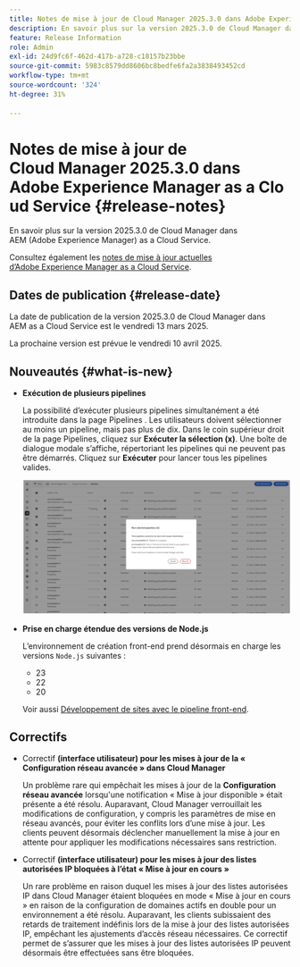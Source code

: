 ```yaml
---
title: Notes de mise à jour de Cloud Manager 2025.3.0 dans Adobe Experience Manager as a Cloud Service
description: En savoir plus sur la version 2025.3.0 de Cloud Manager dans AEM as a Cloud Service.
feature: Release Information
role: Admin
exl-id: 24d9fc6f-462d-417b-a728-c18157b23bbe
source-git-commit: 5983c8579dd8606bc8bedfe6fa2a3838493452cd
workflow-type: tm+mt
source-wordcount: '324'
ht-degree: 31%

---
```


# Notes de mise à jour de Cloud Manager 2025.3.0 dans Adobe Experience Manager as a Cloud Service {#release-notes}

<!-- https://wiki.corp.adobe.com/display/DMSArchitecture/Cloud+Manager+2025.03.0+Release -->

En savoir plus sur la version 2025.3.0 de Cloud Manager dans AEM (Adobe Experience Manager) as a Cloud Service.


Consultez également les [notes de mise à jour actuelles d’Adobe Experience Manager as a Cloud Service](/help/release-notes/release-notes-cloud/release-notes-current.md).

## Dates de publication {#release-date}

La date de publication de la version 2025.3.0 de Cloud Manager dans AEM as a Cloud Service est le vendredi 13 mars 2025.

La prochaine version est prévue le vendredi 10 avril 2025.

## Nouveautés {#what-is-new}

* **Exécution de plusieurs pipelines**

  La possibilité d’exécuter plusieurs pipelines simultanément a été introduite dans la page Pipelines . Les utilisateurs doivent sélectionner au moins un pipeline, mais pas plus de dix. Dans le coin supérieur droit de la page Pipelines, cliquez sur **Exécuter la sélection (x)**. Une boîte de dialogue modale s’affiche, répertoriant les pipelines qui ne peuvent pas être démarrés. Cliquez sur **Exécuter** pour lancer tous les pipelines valides.

  ![Boîte de dialogue Exécuter les pipelines sélectionnés](/help/implementing/cloud-manager/release-notes/assets/run-selected-pipelines.png)

* **Prise en charge étendue des versions de Node.js**

  L’environnement de création front-end prend désormais en charge les versions `Node.js` suivantes :

   * 23
   * 22
   * 20

  Voir aussi [Développement de sites avec le pipeline front-end](/help/implementing/developing/introduction/developing-with-front-end-pipelines.md#node-versions). <!-- CMGR-65307 -->

<!--
## Early adoption program {#early-adoption}

Be a part of Cloud Manager's early adoption program and have a chance to test upcoming features. -->


## Correctifs

* Correctif **(interface utilisateur) pour les mises à jour de la « Configuration réseau avancée » dans Cloud Manager**

  Un problème rare qui empêchait les mises à jour de la **Configuration réseau avancée** lorsqu&#39;une notification « Mise à jour disponible » était présente a été résolu. Auparavant, Cloud Manager verrouillait les modifications de configuration, y compris les paramètres de mise en réseau avancés, pour éviter les conflits lors d’une mise à jour. Les clients peuvent désormais déclencher manuellement la mise à jour en attente pour appliquer les modifications nécessaires sans restriction. <!-- CMGR-65913 and CMGR-65788 -->

* Correctif **(interface utilisateur) pour les mises à jour des listes autorisées IP bloquées à l’état « Mise à jour en cours »**

  Un rare problème en raison duquel les mises à jour des listes autorisées IP dans Cloud Manager étaient bloquées en mode « Mise à jour en cours » en raison de la configuration de domaines actifs en double pour un environnement a été résolu. Auparavant, les clients subissaient des retards de traitement indéfinis lors de la mise à jour des listes autorisées IP, empêchant les ajustements d’accès réseau nécessaires. Ce correctif permet de s’assurer que les mises à jour des listes autorisées IP peuvent désormais être effectuées sans être bloquées. <!-- CMGR-65786 -->




<!-- ## Known issues {#known-issues} -->
